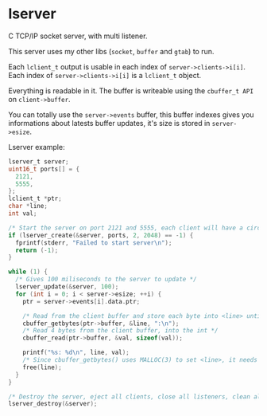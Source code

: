 # lserver
C TCP/IP socket server, with multi listener.


This server uses my other libs (`socket`, `buffer` and `gtab`) to run.

Each `lclient_t` output is usable in each index of `server->clients->i[i]`.
Each index of `server->clients->i[i]` is a `lclient_t` object.

Everything is readable in it. The buffer is writeable using the `cbuffer_t API` on `client->buffer`.

You can totally use the `server->events` buffer, this buffer indexes gives you informations about latests buffer updates, it's size is stored in `server->esize`.

Lserver example:
```C
lserver_t server;
uint16_t ports[] = {
  2121,
  5555,
};
lclient_t *ptr;
char *line;
int val;

/* Start the server on port 2121 and 5555, each client will have a circular buffer of 2048 bytes */
if (lserver_create(&server, ports, 2, 2048) == -1) {
  fprintf(stderr, "Failed to start server\n");
  return (-1);
}

while (1) {
  /* Gives 100 miliseconds to the server to update */
  lserver_update(&server, 100);
  for (int i = 0; i < server->esize; ++i) {
    ptr = server->events[i].data.ptr;

    /* Read from the client buffer and store each byte into <line> until a '\n' or a ':' is encountered */
    cbuffer_getbytes(ptr->buffer, &line, ":\n");
    /* Read 4 bytes from the client buffer, into the int */
    cbuffer_read(ptr->buffer, &val, sizeof(val));

    printf("%s: %d\n", line, val);
    /* Since cbuffer_getbytes() uses MALLOC(3) to set <line>, it needs to be freed */
    free(line);
  }
}

/* Destroy the server, eject all clients, close all listeners, clean all buffers, free all memory */
lserver_destroy(&server);
```
